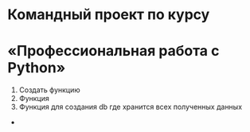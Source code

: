 # Командный проект по курсу

# «Профессиональная работа с Python»


1. Создать функцию 
2. Функция 
3. Функция для создания db где хранится всех полученных данных
- 
